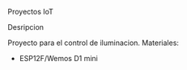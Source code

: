 Proyectos IoT

Desripcion

Proyecto para el control de iluminacion. Materiales:

 * ESP12F/Wemos D1 mini

